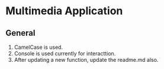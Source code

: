 # Multimedia Application

## General
1. CamelCase is used.
2. Console is used currently for interacttion.
3. After updating a new function, update the readme.md also.
